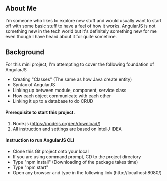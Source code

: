 ## About Me
I'm someone who likes to explore new stuff and would usually want to start off with some basic stuff to have a feel of how it works. AngularJS is not something new in the tech world but it's definitely something new for me even though I have heard about it for quite sometime. 

## Background
For this mini project, I'm attempting to cover the following foundation of AngularJS
- Creating "Classes" (The same as how Java create entity)
- Syntax of AngularJS 
- Linking up between module, component, service class
- How each object communicate with each other
- Linking it up to a database to do CRUD

#### Prerequisite to start this project.
1. Node.js (https://nodejs.org/en/download/)
2. All instruction and settings are based on IntellJ IDEA

#### Instruction to run AngularJS CLI
* Clone this Git project onto your local
* If you are using command prompt, CD to the project directory
* Type "npm install" (Downloading of the package takes time)
* Type "npm start" 
* Open any browser and type in the following link (http://localhost:8080/)
